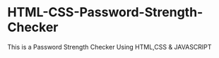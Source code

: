 # HTML-CSS-Password-Strength-Checker

This is a Password Strength Checker Using HTML,CSS & JAVASCRIPT
